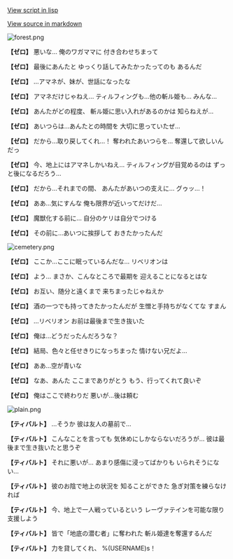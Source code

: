 [View script in lisp](../scripts/101203030.txt)

[View source in markdown](101203030.md)

![forest.png](../images/backgrounds/forest.png)

**【ゼロ】**
悪いな…
俺のワガママに
付き合わせちまって

**【ゼロ】**
最後にあんたと
ゆっくり話してみたかったってのも
あるんだ

**【ゼロ】**
…アマネが、妹が、世話になったな

**【ゼロ】**
アマネだけじゃねえ…
ティルフィングも…他の斬ル姫も…
みんな…

**【ゼロ】**
あんたがどの程度、
斬ル姫に思い入れがあるのかは
知らねえが…

**【ゼロ】**
あいつらは…あんたとの時間を
大切に思っていたぜ…

**【ゼロ】**
だから…取り戻してくれ…！
奪われたあいつらを…
奪還して欲しいんだっ

**【ゼロ】**
今、地上にはアマネしかいねえ…
ティルフィングが目覚めるのは
ずっと後になるだろう…

**【ゼロ】**
だから…それまでの間、
あんたがあいつの支えに…
グゥッ…！

**【ゼロ】**
ああ…気にすんな
俺も限界が近いってだけだ…

**【ゼロ】**
魔獣化する前に…
自分のケリは自分でつける

**【ゼロ】**
その前に…あいつに挨拶して
おきたかったんだ

![cemetery.png](../images/backgrounds/cemetery.png)

**【ゼロ】**
ここか…ここに眠っているんだな…
リベリオンは

**【ゼロ】**
よう…
まさか、こんなところで最期を
迎えることになるとはな

**【ゼロ】**
お互い、随分と遠くまで
来ちまったじゃねえか

**【ゼロ】**
酒の一つでも持ってきたかったんだが
生憎と手持ちがなくてな
すまん

**【ゼロ】**
…リベリオン
お前は最後まで生き抜いた

**【ゼロ】**
俺は…どうだったんだろうな？

**【ゼロ】**
結局、色々と任せきりになっちまった
情けない兄だよ…

**【ゼロ】**
ああ…空が青いな

**【ゼロ】**
なあ、あんた
ここまでありがとう
もう、行ってくれて良いぞ

**【ゼロ】**
俺はここで終わりだ
悪いが…後は頼む

![plain.png](../images/backgrounds/plain.png)

**【ティバルト】**
…そうか
彼は友人の墓前で…

**【ティバルト】**
こんなことを言っても
気休めにしかならないだろうが…
彼は最後まで生き抜いたと思うぞ

**【ティバルト】**
それに悪いが…
あまり感傷に浸ってばかりも
いられそうにない…

**【ティバルト】**
彼のお陰で地上の状況を
知ることができた
急ぎ対策を練らなければ

**【ティバルト】**
今、地上で一人戦っているという
レーヴァテインを可能な限り
支援しよう

**【ティバルト】**
皆で「地底の潜む者」に奪われた
斬ル姫達を奪還するんだ

**【ティバルト】**
力を貸してくれ、
%(USERNAME)s！